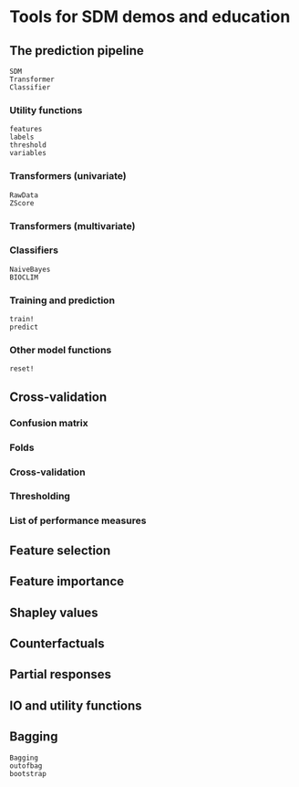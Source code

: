 # Tools for SDM demos and education

## The prediction pipeline

```@docs
SDM
Transformer
Classifier
```

### Utility functions

```@docs
features
labels
threshold
variables
```

### Transformers (univariate)

```@docs
RawData
ZScore
```

### Transformers (multivariate)

### Classifiers

```@docs
NaiveBayes
BIOCLIM
```

### Training and prediction

```@docs
train!
predict
```

### Other model functions

```@docs
reset!
```

## Cross-validation

### Confusion matrix

### Folds

### Cross-validation

### Thresholding

### List of performance measures

## Feature selection

## Feature importance

## Shapley values

## Counterfactuals

## Partial responses

## IO and utility functions

## Bagging

```@docs
Bagging
outofbag
bootstrap
```
